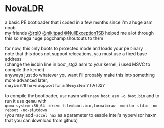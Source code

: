# NovaLDR
a basic PE bootloader that i coded in a few months since i'm a huge asm noob\
my friends [@irql0](https://github.com/irql0) [@nikitpad](https://github.com/nikitpad) [@NullExceptionTSB](https://github.com/NullExceptionTSB) helped me a lot through this so mega huge pogchamp shoutouts to them\
\
for now, this only boots to protected mode and loads your pe binary\
note that this does not support relocations, you must use a fixed base address\
(change the incbin line in boot_stg2.asm to your kernel, i used MSVC to compile the kernel)\
anyways just do whatever you want i'll probably make this into something more advanced later,\
maybe it'll have support for a filesystem? FAT32?\
\
to compile the bootloader, use nasm with `nasm boot.asm -o boot.bin` and to run it use qemu with\
`qemu-system-x86_64 -drive file=boot.bin,format=raw -monitor stdio -no-reboot -no-shutdown`\
(you may add `-accel hax` as a parameter to enable intel's hypervisor haxm that you can download from github)
